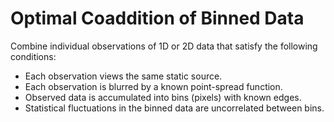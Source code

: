 # Optimal Coaddition of Binned Data

Combine individual observations of 1D or 2D data that satisfy the following conditions:
 - Each observation views the same static source.
 - Each observation is blurred by a known point-spread function.
 - Observed data is accumulated into bins (pixels) with known edges.
 - Statistical fluctuations in the binned data are uncorrelated between bins.
